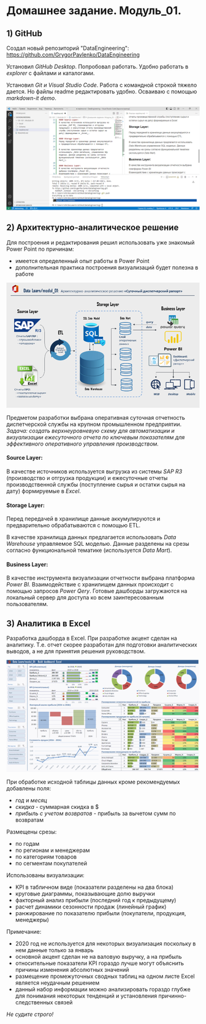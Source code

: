 # Домашнее задание. Модуль_01.

## 1) GitHub

Создал новый репозиторий "DataEngineering":
https://github.com/GrygorPavlenko/DataEngineering

Установил _GitHub Desktop_. Попробовал работать. Удобно работать в _explorer_ с файлами и каталогами.

Установил _Git и Visual Studio Code_. Работа с командной строкой тяжело дается. Но файлы readme редактировать удобно. Осваиваю с помощью _markdown-it demo_.

![Схема](https://github.com/GrygorPavlenko/DataEngineering/blob/main/DE-101/Module%2001/vsc.png?raw=true)

## 2) Архитектурно-аналитическое решение

Для построения и редактирования решил использовать уже знакомый Power Point по причинам:
+ имеется определенный опыт работы в Power Point
+ дополнительная практика построения визуализаций будет полезна в работе

![Схема](https://github.com/GrygorPavlenko/DataEngineering/blob/main/DE-101/Module%2001/Scheme/DL_%D0%90%D0%90%D0%A0.png?raw=true)

Предметом разработки выбрана оперативная суточная отчетность диспетчерской службы на крупном промышленном предприятии.
_Задача: создать верхнеуровневую схему для автоматизации и визуализации ежесуточного отчета по ключевым показателям для эффективного оперативного управления производством._

#### Source Layer:
В качестве источников используется выгрузка из системы _SAP R3_ (производство и отгрузка продукции) и ежесуточные отчеты производственной службы (поступление сырья и остатки сырья на дату) формируемые в _Excel_.

#### Storage Layer:
Перед передачей в хранилище данные аккумулируются и предварительно обрабатываются с помощью ETL.

В качестве хранилища данных предлагается использовать _Data Warehouse_ управляемое SQL моделью. Данные разделены на срезы согласно функциональной тематике (используется _Data Mart_).

#### Business Layer:
В качестве инструмента визуализации отчетности выбрана платформа _Power BI._
Взаимодействие с хранилищем данных происходит с помощью запросов _Power Qery_. Готовые дашборды загружаются на локальный сервер для доступа ко всем заинтересованным пользователям.

## 3) Аналитика в Excel

Разработка дашборда в Excel.
При разработке акцент сделан на аналитику. Т.е. отчет скорее разработан для подготовки аналитических выводов, а не для принятия решения руководством.

![Схема](https://github.com/GrygorPavlenko/DataEngineering/blob/main/DE-101/Module%2001/Excel/Modul01%20(%D0%B7%D0%B0%D0%B4%D0%B0%D0%BD%D0%B8%D0%B5%202).png?raw=true)

При обработке исходной таблицы данных кроме рекомендуемых добавлены поля:
+ _год_ и _месяц_
+ _скидка_ - суммарная скидка в $
+ _прибыль с учетом возвратов_ - прибыль за вычетом сумм по возвратам

Размещены срезы:
+ по годам
+ по регионам и менеджерам 
+ по категориям товаров
+ по сегментам покупателей

Использованы визуализации:
+ KPI в табличном виде (показатели разделены на два блока)
+ круговые диаграммы, показывающие долю выручки
+ факторный анализ прибыли (последний год к предыдущему)
+ расчет динамики сезонности продаж (линейный график)
+ ранжирование по показателю прибыли (покупатели, продукция, менеджеры)

Примечание:
+ 2020 год не используется для некоторых визуализация поскольку в нем данные только за январь
+ основной акцент сделан не на валовую выручку, а на прибыль
+ относительные показатели KPI гораздо лучше могут объяснить причины изменения абсолютных значений
+ размещение промежуточных сводных таблиц на одном листе Excel является неудачным решением 
+ данный набор информации можно анализировать гораздо глубже для понимания некоторых тенденций и установления причинно-следственных связей


_Не судите строго!_